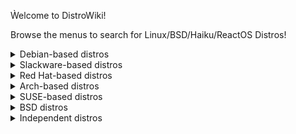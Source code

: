 Ẁelcome to DistroWiki!

Browse the menus to search for Linux/BSD/Haiku/ReactOS Distros!

<details>
<summary>Debian-based distros</summary>

"[Debian](debian.md)"
</details>

<details>
<summary>Slackware-based distros</summary>
<br>
No distros here currently
</details>

<details>
<summary>Red Hat-based distros</summary>
<br>
No distros here currently
</details>

<details>
<summary>Arch-based distros</summary>
<br>
No distros here currently
</details>

<details>
<summary>SUSE-based distros</summary>
<br>
No distros here currently
</details>

<details>
<summary>BSD distros</summary>
<br>
No distros here currently
</details>

<details>
<summary>Independent distros</summary>
<br>
No distros here currently
</details>

